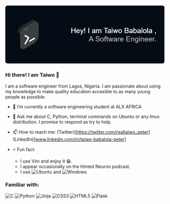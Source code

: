 ![Header](./github-header-image.png)


### Hi there! I am Taiwo 👋

I am a software engineer from Lagos, Nigeria. I am passionate about using my knowledge
to make quality education accesible to as many young people as possible.

- 🌱 I’m currently a software engineering student at ALX AFRICA
- 💬 Ask me about C, Python, terminal commands on Ubuntu or any linux distribution. I promise
   to respond as try to help.
- 📫 How to reach me: (Twitter)[https://twitter.com/realtaiwo_peter] (LinkedIn)[www.linkedin.com/in/taiwo-babalola-peter]

- ⚡ Fun fact: 
	- I use Vim and enjoy it 😁. 
	- I appear occasionally on the Hinted Neuron podcast.
	- I use ![Ubuntu](https://img.shields.io/badge/Ubuntu-E95420?style=for-the-badge&logo=ubuntu&logoColor=white) and ![Windows](https://img.shields.io/badge/Windows-0078D6?style=for-the-badge&logo=windows&logoColor=white)

### Familiar with:
![C](https://img.shields.io/badge/c-%2300599C.svg?style=for-the-badge&logo=c&logoColor=white) ![Python](https://img.shields.io/badge/python-3670A0?style=for-the-badge&logo=python&logoColor=ffdd54) ![Jinja](https://img.shields.io/badge/jinja-white.svg?style=for-the-badge&logo=jinja&logoColor=black) ![CSS3](https://img.shields.io/badge/css3-%231572B6.svg?style=for-the-badge&logo=css3&logoColor=white) ![HTML5](https://img.shields.io/badge/html5-%23E34F26.svg?style=for-the-badge&logo=html5&logoColor=white) ![Flask](https://img.shields.io/badge/flask-%23000.svg?style=for-the-badge&logo=flask&logoColor=white)  



<!--
**Taiwopeter-babs/Taiwopeter-babs** is a ✨ _special_ ✨ repository because its `README.md` (this file) appears on your GitHub profile.

Here are some ideas to get you started:

- 🔭 I’m currently working on ...
- 🌱 I’m currently learning ...
- 👯 I’m looking to collaborate on ...
- 🤔 I’m looking for help with ...
- 💬 Ask me about ...
- 📫 How to reach me: ...
- 😄 Pronouns: ...
- ⚡ Fun fact: ...
-->
